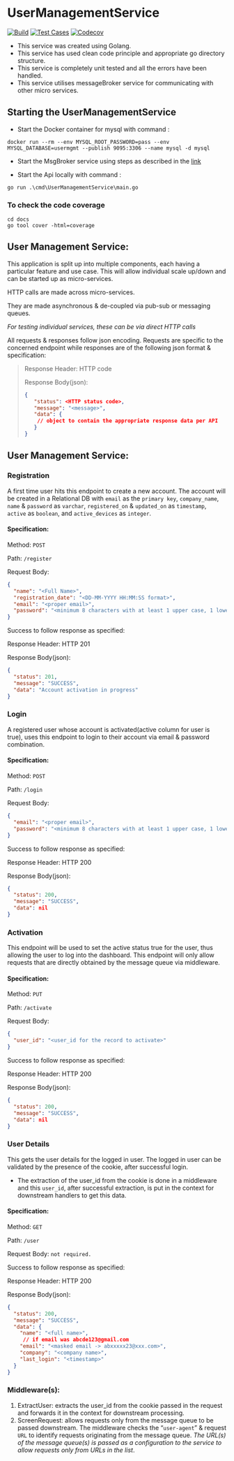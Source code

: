 # UserManagementService

[![Build](https://github.com/vatsal278/UserManagementService/actions/workflows/build.yml/badge.svg)](https://github.com/vatsal278/UserManagementService/actions/workflows/build.yml) [![Test Cases](https://github.com/vatsal278/UserManagementService/actions/workflows/test.yml/badge.svg)](https://github.com/vatsal278/UserManagementService/actions/workflows/test.yml) [![Codecov](https://codecov.io/gh/vatsal278/UserManagementService/branch/main/graph/badge.svg)](https://codecov.io/gh/vatsal278/UserManagementService)

* This service was created using Golang.
* This service has used clean code principle and appropriate go directory structure.
* This service is completely unit tested and all the errors have been handled.
* This service utilises messageBroker service for communicating with other micro services.

## Starting the UserManagementService

* Start the Docker container for mysql with command :
```
docker run --rm --env MYSQL_ROOT_PASSWORD=pass --env MYSQL_DATABASE=usermgmt --publish 9095:3306 --name mysql -d mysql
```
* Start the MsgBroker service using steps as described in the [link](https://github.com/vatsal278/msgbroker)

 
* Start the Api locally with command : 
```
go run .\cmd\UserManagementService\main.go
```

### To check the code coverage
```
cd docs
go tool cover -html=coverage
```
## User Management Service:

This application is split up into multiple components, each having a particular feature and use case. This will allow individual scale up/down and can be started up as micro-services.

HTTP calls are made across micro-services.

They are made asynchronous & de-coupled via pub-sub or messaging queues.

*For testing individual services, these can be via direct HTTP calls*


All requests & responses follow json encoding.
Requests are specific to the concerned endpoint while responses are of the following json format & specification:
>
>    Response Header: HTTP code
>
>    Response Body(json):
>    ```json
>    {
>       "status": <HTTP status code>,
>       "message": "<message>",
>       "data": {
>        // object to contain the appropriate response data per API
>       }
>    }
>    ```

## User Management Service:

### Registration
A first time user hits this endpoint to create a new account. The account will be created in a Relational DB with `email` as the `primary key`, `company_name`, `name` & `password` as `varchar`, `registered_on` & `updated_on` as `timestamp`, `active` as `boolean`, and `active_devices` as `integer`.

#### Specification:
Method: `POST`

Path: `/register`

Request Body:
```json
{
  "name": "<Full Name>",
  "registration_date": "<DD-MM-YYYY HH:MM:SS format>",
  "email": "<proper email>",
  "password": "<minimum 8 characters with at least 1 upper case, 1 lower      case & 1 special character out of[,.@$?]>"
}
```
Success to follow response as specified:

Response Header: HTTP 201

Response Body(json):
```json
{
  "status": 201,
  "message": "SUCCESS",
  "data": "Account activation in progress"
}
```

### Login
A registered user whose account is activated(active column for user is true), uses this endpoint to login to their account via email & password combination.

#### Specification:
Method: `POST`

Path: `/login`

Request Body:
```json
{
  "email": "<proper email>",
  "password": "<minimum 8 characters with at least 1 upper case, 1 lower      case & 1 special character out of[,.@$?]>"
}
```
Success to follow response as specified:

Response Header: HTTP 200

Response Body(json):
```json
{
  "status": 200,
  "message": "SUCCESS",
  "data": nil
}
```

### Activation
This endpoint will be used to set the active status true for the user, thus allowing the user to log into the dashboard. This endpoint will only allow requests that are directly obtained by the message queue via middleware.

#### Specification:
Method: `PUT`

Path: `/activate`

Request Body:
```json
{
  "user_id": "<user_id for the record to activate>"
}
```
Success to follow response as specified:

Response Header: HTTP 200

Response Body(json):
```json
{
  "status": 200,
  "message": "SUCCESS",
  "data": nil
}
```

### User Details
This gets the user details for the logged in user. The logged in user can be validated by the presence of  the cookie, after successful login.
- The extraction of the user_id from the cookie is done in a middleware and this `user_id`, after successful extraction, is put in the context for downstream handlers to get this data.

#### Specification:
Method: `GET`

Path: `/user`

Request Body: `not required.`

Success to follow response as specified:

Response Header: HTTP 200

Response Body(json):
```json
{
  "status": 200,
  "message": "SUCCESS",
  "data": {
    "name": "<full name>",
     // if email was abcde123@gmail.com
    "email": "<masked email -> abxxxxx23@xxx.com>",
    "company": "<company name>",
    "last_login": "<timestamp>"
  }
}
```

### Middleware(s):
1. ExtractUser: extracts the user_id from the cookie passed in the request and forwards it in the context for downstream processing.
2. ScreenRequest: allows requests only from the message queue to be passed downstream. The middleware checks the “`user-agent`” & request `URL` to identify requests originating from the message queue.
   *The URL(s) of the message queue(s) is passed as a configuration to the service to allow requests only from URLs in the list*.


